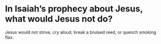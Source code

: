 # In Isaiah’s prophecy about Jesus, what would Jesus not do?

Jesus would not strive, cry aloud, break a bruised reed, or quench smoking flax.
